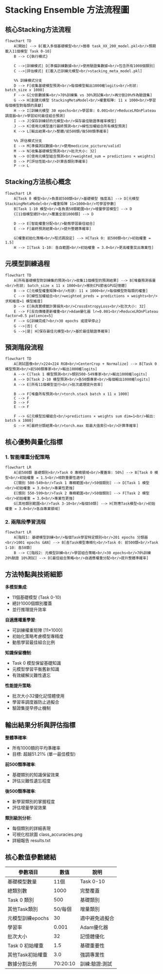 # Stacking Ensemble 方法流程圖

## 核心Stacking方法流程

```mermaid
flowchart TD
    A[開始] --> B[載入多個基礎模型<br/>搜尋 task_XX_200_model.pkl<br/>預期載入11個模型 Task 0-10]
    B --> C{執行模式}
    
    C -->|訓練模式| D[準備訓練數據<br/>使用驗證集數據<br/>包含所有1000個類別]
    C -->|評估模式| E[載入已訓練元模型<br/>stacking_meta_model.pkl]
    
    %% 訓練模式分支
    D --> F[收集基礎模型預測<br/>每個模型輸出1000維logits<br/>形狀: batch_size x 1000]
    F --> G[分割數據集<br/>70%訓練集 vs 30%測試集<br/>再分割20%作為驗證集]
    G --> H[創建元模型 StackingMetaModel<br/>權重矩陣: 11 x 1000<br/>學習每個模型對每類的貢獻]
    H --> I[訓練元模型 30 epochs<br/>學習率: 0.001<br/>ReduceLROnPlateau調度器<br/>學習如何最佳組合預測]
    I --> J[保存訓練好的元模型<br/>保存最佳驗證準確率模型]
    J --> K[使用元模型進行最終預測<br/>線性加權組合所有模型預測]
    K --> L[輸出結果<br/>整體/前500類/後500類準確率]
    
    %% 評估模式分支
    E --> M[準備測試數據<br/>使用medicine_picture/valid]
    M --> N[收集基礎模型預測<br/>批次大小: 32]
    N --> O[使用元模型組合預測<br/>weighted_sum = predictions × weights]
    O --> P[評估性能<br/>計算各類別準確率]
    P --> L
```

## Stacking方法核心概念

```mermaid
flowchart LR
    A[Task 0 模型<br/>負責前500類<br/>基礎模型 強度高] --> D[元模型 StackingMetaModel<br/>權重矩陣 11×1000<br/>可學習參數]
    B[Task 1-10 模型<br/>各負責50類範圍<br/>增量學習模型] --> D
    C[11個模型總計<br/>覆蓋全部1000類] --> D
    
    D --> E[智能權重分配<br/>動態學習最佳組合]
    E --> F[最終預測結果<br/>提升整體準確率]
    
    G[權重初始化策略<br/>程式碼設定] --> H[Task 0: 前500類<br/>初始權重 = 1.5]
    H --> I[Task 1-10: 各自範圍<br/>初始權重 = 3.0<br/>更高權重突出專業性]
```

## 元模型訓練過程

```mermaid
flowchart TD
    A[所有基礎模型對訓練集的預測<br/>收集11個模型的預測結果] --> B[堆疊預測張量<br/>形狀: batch_size x 11 x 1000<br/>移到CPU節省GPU記憶體]
    B --> C[元模型權重矩陣<br/>形狀: 11 x 1000<br/>每個模型對每類的權重]
    C --> D[線性加權組合<br/>weighted_preds = predictions × weights<br/>求和維度=1 模型維度]
    D --> E[與真實標籤計算損失<br/>CrossEntropyLoss<br/>批次大小: 32]
    E --> F[反向傳播更新權重<br/>Adam優化器 lr=0.001<br/>ReduceLROnPlateau factor=0.5 patience=5]
    F --> G{訓練完成?<br/>30 epochs 或提早停止}
    G -->|否| C
    G -->|是| H[保存最佳元模型<br/>基於最佳驗證準確率]
```

## 預測階段流程

```mermaid
flowchart TD
    A[測試圖像<br/>224×224 RGB<br/>CenterCrop + Normalize] --> B[Task 0 模型預測<br/>前500類專家<br/>輸出1000維logits]
    A --> C[Task 1 模型預測<br/>類別500-549專家<br/>輸出1000維logits]
    A --> D[Task 2-10 模型預測<br/>各50類專家<br/>每個輸出1000維logits]
    A --> E[所有11個模型並行<br/>批次處理提升效率]
    
    B --> F[堆疊所有預測<br/>torch.stack batch x 11 x 1000]
    C --> F
    D --> F
    E --> F
    
    F --> G[元模型加權組合<br/>predictions × weights sum dim=1<br/>輸出: batch x 1000]
    G --> H[最終分類結果<br/>torch.max 取最大值索引<br/>計算準確率]
```

## 核心優勢與量化指標

### 1. 智能權重分配策略

```mermaid
flowchart LR
    A[前500類 基礎類別<br/>Task 0 專精領域<br/>覆蓋率: 50%] --> B[Task 0 模型<br/>初始權重 = 1.5<br/>相對重要性適中]
    C[類別 500-549<br/>Task 1 專精範圍<br/>50個類別] --> D[Task 1 模型<br/>初始權重 = 3.0<br/>專業性更強]
    E[類別 550-599<br/>Task 2 專精範圍<br/>50個類別] --> F[Task 2 模型<br/>初始權重 = 3.0<br/>專業性更強]
    G[其他類別範圍<br/>Task 3-10<br/>每個50類] --> H[對應Task模型<br/>初始權重 = 3.0<br/>各自專業領域]
```

### 2. 兩階段學習流程

```mermaid
flowchart LR
    A[階段1: 基礎模型訓練<br/>每個Task學習特定類別<br/>201 epochs 分類器<br/>1001 epochs GAN] --> B[各Task模型專精化<br/>Task 0: 前500類<br/>Task 1-10: 各50類]
    B --> C[階段2: 元模型訓練<br/>學習組合策略<br/>30 epochs<br/>70%訓練 20%驗證 10%測試] --> D[最佳組合策略<br/>自適應權重分配<br/>提升整體準確率]
```

## 方法特點與技術細節

**多模型集成**:
- 11個基礎模型 (Task 0-10)
- 總計1000個類別覆蓋
- 並行推理提升效率

**自適應權重學習**: 
- 可訓練權重矩陣 [11×1000]
- 初始化策略考慮模型專精度
- 動態學習最佳組合比例

**知識保留機制**: 
- Task 0 模型保留基礎知識
- 元模型學習平衡舊新知識
- 有效緩解災難性遺忘

**性能提升策略**: 
- 批次大小32優化記憶體使用
- 學習率調度器防止過擬合
- 驗證集提早停止機制

## 輸出結果分析與評估指標

**整體準確率**: 
- 所有1000類的平均準確率
- 目標: 超越51.21% (單一最佳模型)

**前500類準確率**: 
- 基礎類別的知識保留效果
- 評估災難性遺忘程度

**後500類準確率**: 
- 新學習類別的掌握程度
- 評估增量學習效果

**類別級別分析**: 
- 每個類別的詳細表現
- 可視化柱狀圖 class_accuracies.png
- 詳細報告 results.txt

## 核心數值參數總結

| 參數項目 | 數值 | 說明 |
|---------|------|------|
| 基礎模型數量 | 11個 | Task 0-10 |
| 總類別數 | 1000 | 完整覆蓋 |
| Task 0 類別 | 500 | 基礎類別 |
| 其他Task類別 | 50/每個 | 增量類別 |
| 元模型訓練epochs | 30 | 適中避免過擬合 |
| 學習率 | 0.001 | Adam優化器 |
| 批次大小 | 32 | 記憶體優化 |
| Task 0 初始權重 | 1.5 | 基礎重要性 |
| 其他Task初始權重 | 3.0 | 強調專業性 |
| 數據分割比例 | 70:20:10 | 訓練:驗證:測試 |